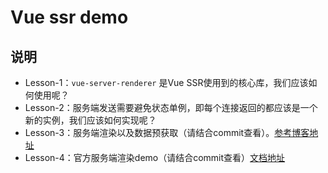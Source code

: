 # Vue ssr demo

## 说明
* Lesson-1：`vue-server-renderer` 是Vue SSR使用到的核心库，我们应该如何使用呢？
* Lesson-2：服务端发送需要避免状态单例，即每个连接返回的都应该是一个新的实例，我们应该如何实现呢？
* Lesson-3：服务端渲染以及数据预获取（请结合commit查看）。[参考博客地址](https://github.com/youngwind/blog/issues/112)
* Lesson-4：官方服务端渲染demo（请结合commit查看）[文档地址](https://ssr.vuejs.org/zh/structure.html)